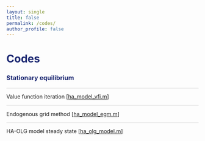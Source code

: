 ```yaml
---
layout: single
title: false
permalink: /codes/
author_profile: false
---
```

<h1 style="color:rgb(27,39,113);">Codes</h1> 

<h3 style="color:rgb(27,39,113);">Stationary equilibrium</h3> 

<hr style = "height:0.5px;border-width:0;color:gray;background-color:rgb(216,216,216)">

Value function iteration             [[ha_model_vfi.m](/upload/codes/ha_partial_equilibrium.m)]  

<hr style = "height:0.5px;border-width:0;color:gray;background-color:rgb(216,216,216)">

Endogenous grid method               [[ha_model_egm.m](/upload/codes/ha_general_equilibrium.m)]

<hr style = "height:0.5px;border-width:0;color:gray;background-color:rgb(216,216,216)">

HA-OLG model steady state           [[ha_olg_model.m](/upload/codes/olg_partial_equilibrium.m)]<br> 



  <br>
    <br>
      <br>
        <br>
      
          
          
          
          
